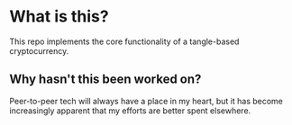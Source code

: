 # What is this?

This repo implements the core functionality of a tangle-based cryptocurrency.

## Why hasn't this been worked on?

Peer-to-peer tech will always have a place in my heart, but it has become increasingly apparent that my efforts
are better spent elsewhere. 
